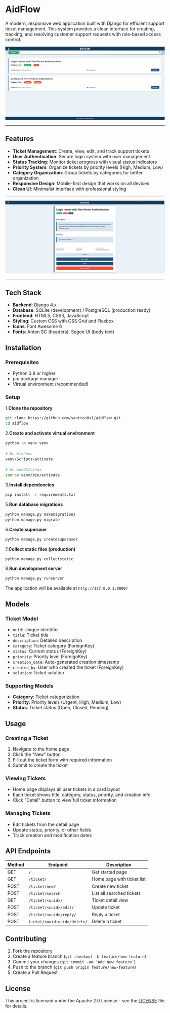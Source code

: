 # AidFlow

A modern, responsive web application built with Django for efficient support ticket management. This system provides a clean interface for creating, tracking, and resolving customer support requests with role-based access control.

![Texto alternativo](docs/img/home-page-1.png)

---

## Features

- **Ticket Management**: Create, view, edit, and track support tickets
- **User Authentication**: Secure login system with user management
- **Status Tracking**: Monitor ticket progress with visual status indicators
- **Priority System**: Organize tickets by priority levels (High, Medium, Low)
- **Category Organization**: Group tickets by categories for better organization
- **Responsive Design**: Mobile-first design that works on all devices
- **Clean UI**: Minimalist interface with professional styling

---

![Texto alternativo](docs/img/detail-page-1.png)

---

## Tech Stack

- **Backend**: Django 4.x
- **Database**: SQLite (development) / PostgreSQL (production ready)
- **Frontend**: HTML5, CSS3, JavaScript
- **Styling**: Custom CSS with CSS Grid and Flexbox
- **Icons**: Font Awesome 6
- **Fonts**: Anton SC (headers), Segoe UI (body text)

## Installation

### Prerequisites

- Python 3.8 or higher
- pip package manager
- Virtual environment (recommended)

### Setup

1.**Clone the repository**

```bash
git clone https://github.com/santtos0x1/aidflow.git
cd aidflow
```

2.**Create and activate virtual environment**

```bash
python -m venv venv

# On Windows
venv\Scripts\activate

# On macOS/Linux
source venv/bin/activate
```

3.**Install dependencies**

```bash
pip install -r requirements.txt
```

5.**Run database migrations**

```bash
python manage.py makemigrations
python manage.py migrate
```

6.**Create superuser**

```bash
python manage.py createsuperuser
```

7.**Collect static files (production)**

```bash
python manage.py collectstatic
```

8.**Run development server**

```bash
python manage.py runserver
```

The application will be available at `http://127.0.0.1:8000/`

## Models

### Ticket Model

- `uuid`: Unique identifier
- `title`: Ticket title
- `description`: Detailed description
- `category`: Ticket category (ForeignKey)
- `status`: Current status (ForeignKey)
- `priority`: Priority level (ForeignKey)
- `creation_date`: Auto-generated creation timestamp
- `created_by`: User who created the ticket (ForeignKey)
- `solution`: Ticket solution

### Supporting Models

- **Category**: Ticket categorization
- **Priority**: Priority levels (Urgent, High, Medium, Low)
- **Status**: Ticket status (Open, Closed, Pending)

## Usage

### Creating a Ticket

1. Navigate to the home page
2. Click the "New" button
3. Fill out the ticket form with required information
4. Submit to create the ticket

### Viewing Tickets

- Home page displays all user tickets in a card layout
- Each ticket shows title, category, status, priority, and creation info
- Click "Detail" button to view full ticket information

### Managing Tickets

- Edit tickets from the detail page
- Update status, priority, or other fields
- Track creation and modification dates

## API Endpoints

| Method | Endpoint | Description |
|--------|----------|-------------|
| GET | `/` | Get started page |
| GET | `/ticket/` | Home page with ticket list |
| POST | `/ticket/new/` | Create new ticket |
| POST | `/ticket/search` | List all searched tickets |
| GET | `/ticket/<uuid>/` | Ticket detail view |
| POST | `/ticket/<uuid>/edit/` | Update ticket |
| POST | `/ticket/<uuid>/reply/` | Reply a ticket |
| POST | `ticket/<uuid:uuid>/delete/` | Delete a ticket |

## Contributing

1. Fork the repository
2. Create a feature branch (`git checkout -b feature/new-feature`)
3. Commit your changes (`git commit -am 'Add new feature'`)
4. Push to the branch (`git push origin feature/new-feature`)
5. Create a Pull Request

## License

This project is licensed under the Apache 2.0 License - see the [LICENSE](LICENSE) file for details.
